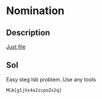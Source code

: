 # Nomination

## Description
[Just file](./Scaredy_Cat.png)

## Sol
Easy steg lsb problem..Use any tools

`MCA{g1jVx4a2zcpoZx2q}`
